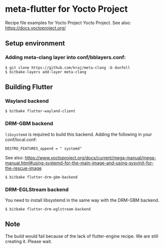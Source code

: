 # meta-flutter for Yocto Project

Recipe file examples for Yocto Project Yocto Project. See also: https://docs.yoctoproject.org/

## Setup environment
### Adding meta-clang layer into conf/bblayers.conf:
```Shell
$ git clone https://github.com/kraj/meta-clang -b dunfell
$ bitbake-layers add-layer meta-clang
```

## Building Flutter

### Wayland backend 
```Shell
$ bitbake flutter-wayland-client
```

### DRM-GBM backend
`libsystemd` is required to build this backend. Adding the following in your conf/local.conf:  
```
DESTRO_FEATURES_append = " systemd"
```
See also: https://www.yoctoproject.org/docs/current/mega-manual/mega-manual.html#using-systemd-for-the-main-image-and-using-sysvinit-for-the-rescue-image

```Shell
$ bitbake flutter-drm-gbm-backend
```

### DRM-EGLStream backend
You need to install libsystemd in the same way with the DRM-GBM backend.

```Shell
$ bitbake flutter-drm-eglstream-backend
```

## Note
The build would fail because of the lack of flutter-engine recipe. We are still creating it. Please wait.  
